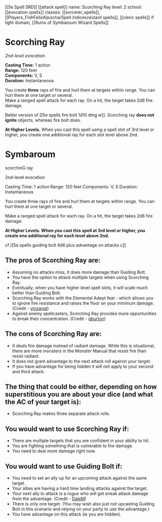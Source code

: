 [[5e Spell SRD]]
[[attack spell]]
name: Scorching Ray
level: 2
school: [[evocation spells]]
classes: [[sorcerer_spells]], [[Players_FlohFelixAljoscha/Spell Indices/wizard spells]], [[cleric spells]] if light domain,  [[Ruins of Symbaroum Wizard Spells]]

# Scorching Ray 
_2nd-level evocation_ 

**Casting Time:** 1 action    
**Range:** 120 feet    
**Components:** V, S    
**Duration:** Instantaneous 

You create **three** rays of fire and hurl them at targets within range. You can hurl them at one target or several.    
Make a ranged spell attack for each ray. On a hit, the target takes 2d6 fire damage. 

Better version of [[5e spells fire bolt 1d10 dmg w]]. Scorching ray **does not ignite** objects, whereas fire bolt does. 

**At Higher Levels.** When you cast this spell using a spell slot of 3rd level or higher, you create one additional ray for each slot level above 2nd. 

# Symbaroum

scorchinG ray

2nd-level evocation

Casting Time: 1 action Range: 120 feet Components: V, S Duration: Instantaneous

You create three rays of fire and hurl them at targets within range. You can hurl them at one target or several.

Make a ranged spell attack for each ray. On a hit, the target takes 2d6 fire damage.

**At Higher Levels. When you cast this spell at 3rd level or higher, you create one additional ray for each level above 2nd.**

cf [[5e spells guiding bolt 4d6 plus advantage on attacks c]]

## The pros of Scorching Ray are:

-   Assuming no attacks miss, it does more damage than Guiding Bolt.
-   You have the option to attack multiple targets when using Scorching Ray.
-   Eventually, when you have higher level spell slots, it will scale much better than Guiding Bolt.
-   Scorching Ray works with the Elemental Adept feat - which allows you to ignore fire resistance and raises the floor on your minimum damage. (Credit - [yinzanat](https://rpg.stackexchange.com/users/25763/yinzanat))
-   Against enemy spellcasters, Scorching Ray provides more opportunities to break their concentration. (Credit - [gburton](https://rpg.stackexchange.com/users/23609/gburton))

## The cons of Scorching Ray are:

-   It deals fire damage instead of radiant damage. While this is situational, there are more monsters in the Monster Manual that resist fire than resist radiant.
-   It does not grant advantage to the next attack roll against your target.
-   If you have advantage for being hidden it will not apply to your second and third attack.

## The thing that could be either, depending on how superstitious you are about your dice (and what the AC of your target is):

-   Scorching Ray makes three separate attack rolls.

## You would want to use Scorching Ray if:

-   There are multiple targets that you are confident in your ability to hit.
-   You are fighting something that is vulnerable to fire damage.
-   You need to deal more damage right now.

## You would want to use Guiding Bolt if:

-   You need to set an ally up for an upcoming attack against the same target.
-   Your allies are having a hard time landing attacks against the target.
-   Your next ally to attack is a rogue who will get sneak attack damage from the advantage. (Credit - [DaleM](https://rpg.stackexchange.com/users/6203/dale-m))
-   There is only one target. (You may wish also just not upcasting Guiding Bolt in this scenario and relying on your party to use the advantage.)
-   You have advantage on this attack (ie you are hidden).